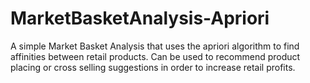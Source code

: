 # MarketBasketAnalysis-Apriori
A simple Market Basket Analysis that uses the apriori algorithm to find affinities between retail products. Can be used to recommend product placing or cross selling suggestions in order to increase retail profits.
